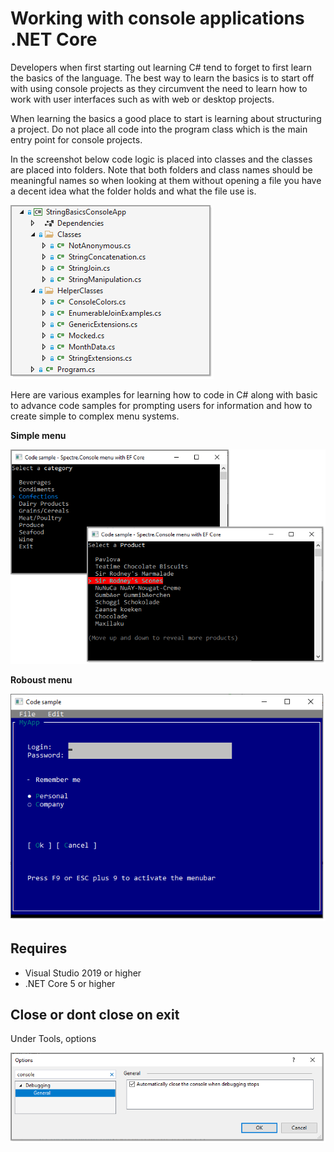 # Working with console applications .NET Core

Developers when first starting out learning C# tend to forget to first learn the basics of the language. The best way to learn the basics is to start off with using console projects as they circumvent the need to learn how to work with user interfaces such as with web or desktop projects.

When learning the basics a good place to start is learning about structuring a project. Do not place all code into the program class which is the main entry point for console projects.

In the screenshot below code logic is placed into classes and the classes are placed into folders. Note that both folders and class names should be meaningful names so when looking at them without opening a file you have a decent idea what the folder holds and what the file use is.

![image](assets/strings.png)

Here are various examples for learning how to code in C# along with basic to advance code samples for prompting users for information and how to create simple to complex menu systems.



**Simple menu**

![screen](MenuConsoleApp/assets/menu.png)

**Roboust menu**

![screen](gui_simple/assets/screen.png)

## Requires

- Visual Studio 2019 or higher
- .NET Core 5 or higher


## Close or dont close on exit

Under Tools, options

![image](assets/closeOnExit.png)